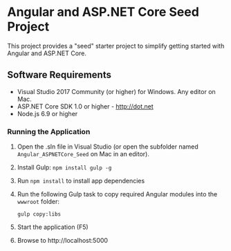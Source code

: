 # Angular and ASP.NET Core Seed Project

This project provides a "seed" starter project to simplify getting started with
Angular and ASP.NET Core.


## Software Requirements

* Visual Studio 2017 Community (or higher) for Windows. Any editor on Mac.
* ASP.NET Core SDK 1.0 or higher - http://dot.net 
* Node.js 6.9 or higher

### Running the Application

1. Open the .sln file in Visual Studio (or open the subfolder named `Angular_ASPNETCore_Seed` on Mac in an editor).

1. Install Gulp: `npm install gulp -g`

1. Run `npm install` to install app dependencies

1. Run the following Gulp task to copy required Angular modules into the `wwwroot` folder: 

    `gulp copy:libs`

1. Start the application (F5)

1. Browse to http://localhost:5000
